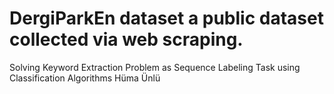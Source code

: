 # DergiParkEn dataset a public dataset collected via web scraping.

Solving Keyword Extraction Problem as Sequence Labeling Task using Classification Algorithms
Hüma Ünlü 
